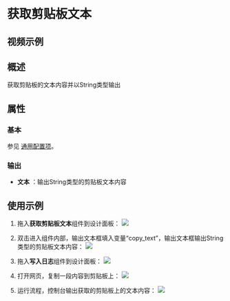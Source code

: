 # 获取剪贴板文本

## 视频示例

## 概述

获取剪贴板的文本内容并以String类型输出

## 属性

### 基本

参见 [通用配置项](../Appendix/CommonConfigurationItems.md)。

### 输出

- **文本** ：输出String类型的剪贴板文本内容

## 使用示例

1. 拖入**获取剪贴板文本**组件到设计面板：
![](https://docimages.blob.core.chinacloudapi.cn/images/Activities/getClipboard-1.png)

2. 双击进入组件内部，输出文本框填入变量“copy_text”，输出文本框输出String类型的剪贴板文本内容：
![](https://docimages.blob.core.chinacloudapi.cn/images/Activities/getClipboard-2.png)

3. 拖入**写入日志**组件到设计面板：
![](https://docimages.blob.core.chinacloudapi.cn/images/Activities/getClipboard-3.png)

4. 打开网页，复制一段内容到剪贴板上：
![](https://docimages.blob.core.chinacloudapi.cn/images/Activities/getClipboard-4.png)

5. 运行流程，控制台输出获取的剪贴板上的文本内容：
![](https://docimages.blob.core.chinacloudapi.cn/images/Activities/getClipboard-5.png)
